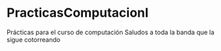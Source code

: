 # PracticasComputacionI
Prácticas para el curso de computación
Saludos a toda la banda que la sigue cotorreando

